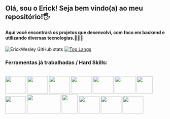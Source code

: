 ## Olá, sou o Erick! Seja bem vindo(a) ao meu repositório!🖐️
#### Aqui você encontrará os projetos que desenvolvi, com foco em backend e utilizando diversas tecnologias.👨🏽‍💻

![ErickWesley GitHub stats](https://github-readme-stats.vercel.app/api?username=ErickWesley&show_icons=true&theme=dracula)
[![Top Langs](https://github-readme-stats.vercel.app/api/top-langs/?username=ErickWesley&layout=compact&theme=dracula)](https://github.com/anuraghazra/github-readme-stats)



### Ferramentas já trabalhadas / Hard Skills:

<div style="display: inline_block"><br/>    
    <img height="55" width="65" src="https://cdn.jsdelivr.net/gh/devicons/devicon/icons/java/java-original-wordmark.svg" />
    <img height="55" width="65" src="https://cdn.jsdelivr.net/gh/devicons/devicon/icons/spring/spring-original-wordmark.svg" />
    <img height="55" width="65" src="https://cdn.jsdelivr.net/gh/devicons/devicon/icons/mysql/mysql-original-wordmark.svg" />
    <img height="55" width="65" src="https://cdn.jsdelivr.net/gh/devicons/devicon/icons/mongodb/mongodb-plain-wordmark.svg" />
    <img height="55" width="65" src="https://cdn.jsdelivr.net/gh/devicons/devicon/icons/postgresql/postgresql-original-wordmark.svg" />
    <img height="55" width="65" src="https://cdn.jsdelivr.net/gh/devicons/devicon/icons/heroku/heroku-plain-wordmark.svg" />
    <img height="54" width="50" src="https://github.com/leandrocgsi/leandrocgsi/blob/main/svg_logos/amazon_aws-icon.png" />
    <img height="55" width="65" src="https://cdn.jsdelivr.net/gh/devicons/devicon/icons/git/git-plain-wordmark.svg" />
    <img height="60" width="105" src="https://upload.wikimedia.org/wikipedia/commons/4/4e/Docker_%28container_engine%29_logo.svg" />
    <img height="60" width="50" src="https://github.com/leandrocgsi/leandrocgsi/blob/main/svg_logos/javascript-original.svg" />
    <img height="55" width="65" src="https://github.com/leandrocgsi/leandrocgsi/blob/main/svg_logos/html5-original.svg" />
    <img height="55" width="65" src="https://github.com/leandrocgsi/leandrocgsi/blob/main/svg_logos/css3-original-wordmark.svg" />
    <img height="55" width="65" src="https://github.com/leandrocgsi/leandrocgsi/blob/main/svg_logos/react-original-wordmark.svg" />
          
            
          
    
</div>
